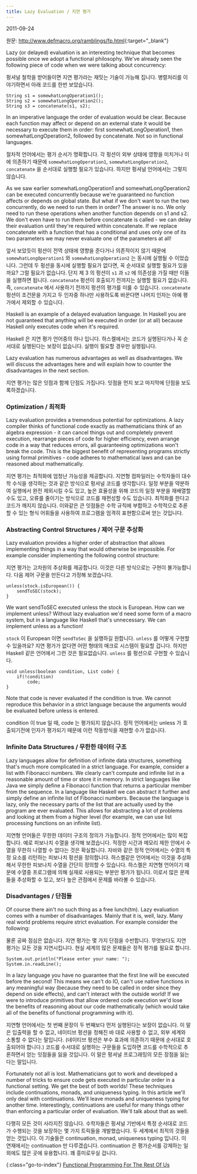 ```yaml
---
title: Lazy Evaluation / 지연 평가
---
```


2011-09-24

원문: <http://www.defmacro.org/ramblings/fp.html>{:target="_blank"}

Lazy (or delayed) evaluation is an interesting technique that becomes possible once we adopt a functional philosophy. We've already seen the following piece of code when we were talking about concurrency:

펑셔널 철학을 받어들이면 지연 평가라는 재밋는 기술이 가능해 집니다. 병렬처리를 이야기하면서 아래 코드를 한번 보았습니다.  

    String s1 = somewhatLongOperation1();
    String s2 = somewhatLongOperation2();
    String s3 = concatenate(s1, s2);

In an imperative language the order of evaluation would be clear. Because each function may affect or depend on an external state it would be necessary to execute them in order: first somewhatLongOperation1, then somewhatLongOperation2, followed by concatenate. Not so in functional languages.

절차적 언어에서는 평가 순서가 명확합니다. 각 펑션이 외부 상태에 영향을 미치거나 이에 의존하기 때문에 `somewhatLongOperation1`, `somewhatLongOperation2`, `concatenate` 을 순서대로 실행할 필요가 있습니다. 하지만 펑셔널 언어에서는 그렇지 않습니다.

As we saw earlier somewhatLongOperation1 and somewhatLongOperation2 can be executed concurrently because we're guaranteed no function affects or depends on global state. But what if we don't want to run the two concurrently, do we need to run them in order? The answer is no. We only need to run these operations when another function depends on s1 and s2. We don't even have to run them before concatenate is called - we can delay their evaluation until they're required within concatenate. If we replace concatenate with a function that has a conditional and uses only one of its two parameters we may never evaluate one of the parameters at all!

앞서 보았듯이 펑션이 전역 상태에 영향을 준다거나 의존적이지 않기 때문에 `somewhatLongOperation1` 와 `somewhatLongOperation2` 는 동시에 실행될 수 이었습니다. 그런데 두 펑션을 동시에 실행할 필요가 없다면, 꼭 순서대로 실행할 필요가 있을까요? 그럴 필요가 없습니다. 단지 제 3 의 펑션이 `s1` 과 `s2` 에 의존성을 가질 때만 이들을 실행하면 됩니다. `concatenate` 펑션이 호출되기 전까지는 실행할 필요가 없습니다. 즉, `concatenate` 에서 사용하기 전까지 펑션의 평가를 미룰 수 있습니다. `concatenate` 펑션이 조건문을 가지고 두 인자중 하나만 사용하도록 바꾼다면 나머지 인자는 아예 평가에서 제외할 수 있습니다.

Haskell is an example of a delayed evaluation language. In Haskell you are not guaranteed that anything will be executed in order (or at all) because Haskell only executes code when it's required.

Haskell 은 지연 평가 언어중의 하나 입니다. 하스켈에서는 코드가 실행된다거나 꼭 순서대로 실행된다는 보장이 없습니다. 실행이 필요할 경우만 실행됩니다.

Lazy evaluation has numerous advantages as well as disadvantages. We will discuss the advantages here and will explain how to counter the disadvantages in the next section.

지연 평가는 많은 잇점과 함께 단점도 가집나다. 잇점을 먼지 보고 마지막에 단점을 보도록하겠습니다.


### Optimization / 최적화

Lazy evaluation provides a tremendous potential for optimizations. A lazy compiler thinks of functional code exactly as mathematicians think of an algebra expression - it can cancel things out and completely prevent execution, rearrange pieces of code for higher efficiency, even arrange code in a way that reduces errors, all guaranteeing optimizations won't break the code. This is the biggest benefit of representing programs strictly using formal primitives - code adheres to mathematical laws and can be reasoned about mathematically.

지연 평가는 최적화에 엄청난 가능성을 제공합니다. 지연형 컴파일러는 수학자들이 대수학 수식을 생각하는 것과 같은 방식으로 펑셔널 코드를 생각합니다. 일정 부분을 약분하여 실행에서 완전 제외시킬 수도 있고, 높은 효율성을 위해 코드의 일정 부분을 재배열할 수도 있고, 오류를 줄이기는 방식으로 코드를 재편성할 수도 있습니다. 최적화를 한다고 코드가 깨지지 않습니다. 이와같은 큰 잇점들은 수학 규칙에 부합하고 수학적으로 추론할 수 있는 형식 어휘들을 사용하여 프로그램을 엄격히 표현함으로써 얻는 것입니다.


### Abstracting Control Structures / 제어 구문 추상화

Lazy evaluation provides a higher order of abstraction that allows implementing things in a way that would otherwise be impossible. For example consider implementing the following control structure:

지연 평가는 고차원의 추상화를 제공합니다. 이것은 다른 방식으로는 구현이 불가능합니다. 다음 제어 구문을 만든다고 가정해 보겠습니다.

    unless(stock.isEuropean()) {
        sendToSEC(stock);
    }

We want sendToSEC executed unless the stock is European. How can we implement unless? Without lazy evaluation we'd need some form of a macro system, but in a language like Haskell that's unnecessary. We can implement unless as a function!

`stock` 이 European 이면 `sendToSec` 을 실행하길 원합니다. `unless` 를 어떻게 구현할 수 있을까요? 지연 평가가 없다면 어떤 형태의 매크로 시스템이 필요할 겁니다. 하지만 Haskell 같은 언어에서 그런 것은 필요없습니다. `unless` 를 펑션으로 구현할 수 있습니다.

    void unless(boolean condition, List code) {
        if(!condition)
            code;
    }

Note that code is never evaluated if the condition is true. We cannot reproduce this behavior in a strict language because the arguments would be evaluated before unless is entered.

condition 이 true 일 때, code 는 평가되지 않습니다. 정적 언어에서는 unless 가 호출되기전에 인자가 평가되기 때문에 이런 작동방식을 재현할 수가 없습니다.


### Infinite Data Structures / 무한한 데이터 구조

Lazy languages allow for definition of infinite data structures, something that's much more complicated in a strict language. For example, consider a list with Fibonacci numbers. We clearly can't compute and infinite list in a reasonable amount of time or store it in memory. In strict languages like Java we simply define a Fibonacci function that returns a particular member from the sequence. In a language like Haskell we can abstract it further and simply define an infinite list of Fibonacci numbers. Because the language is lazy, only the necessary parts of the list that are actually used by the program are ever evaluated. This allows for abstracting a lot of problems and looking at them from a higher level (for example, we can use list processing functions on an infinite list).

지연형 언어들은 무한한 데이터 구조의 정의가 가능합니다. 정적 언어에서는 많이 복잡합니다. 예로 피보나치 수열을 생각해 보겠습니다. 적정한 시간과 메모리 제한 안에서 수열을 무한히 나열할 수 없다는 것은 확실합니다. 자바와 같은 정적 언어에서는 수열의 특정 요소를 리턴하는 피보나치 펑션을 정의합니다. 하스켈같은 언어에서는 이것을 추상화해서 무한한 피보나치 수열을 간단히 정의할 수 있습니다. 하스켈은 지연형 언어이기 때문에 수열중 프로그램에 의해 실재로 사용되는 부분만 평가가 됩니다. 이로서 많은 문제들을 추상화할 수 있고, 보다 높은 관점에서 문제를 바라볼 수 있습니다. 


### Disadvantages / 단점들

Of course there ain't no such thing as a free lunch(tm). Lazy evaluation comes with a number of disadvantages. Mainly that it is, well, lazy. Many real world problems require strict evaluation. For example consider the following:

물론 공짜 점심은 없습니다. 지연 평가는 몇 가지 단점을 수반합니다. 무엇보다도 지연 평가는 모든 것을 지연시킵니다. 현실 세계의 많은 문제들은 정적 평가를 필요로 합니다. 

    System.out.println("Please enter your name: ");
    System.in.readLine();

In a lazy language you have no guarantee that the first line will be executed before the second! This means we can't do IO, can't use native functions in any meaningful way (because they need to be called in order since they depend on side effects), and can't interact with the outside world! If we were to introduce primitives that allow ordered code execution we'd lose the benefits of reasoning about our code mathematically (which would take all of the benefits of functional programming with it).

지연형 언어에서는 첫 번째 문장이 두 번째보다 먼저 실행된다는 보장이 없습니다. 이 말은 입출력을 할 수 없고, 네이티브 펑션을 정해진 바 대로 사용할 수 없고, 외부 세계와 소통할 수 없다는 말입니다. (네이티브 펑션은 부수 효과에 의존하기 때문에 순서대로 호출되어야 합니다.) 코드를 수서대로 실행하는 구문들을 도입하면 코드를 수학적으로 추론하면서 얻는 잇점들을 잃을 것입니다. 이 말은 펑셔널 프로그래밍의 모든 장점을 잃는다는 말입니다. 

Fortunately not all is lost. Mathematicians got to work and developed a number of tricks to ensure code gets executed in particular order in a functional setting. We get the best of both worlds! These techniques include continuations, monads, and uniqueness typing. In this article we'll only deal with continuations. We'll leave monads and uniqueness typing for another time. Interestingly, continuations are useful for many things other than enforcing a particular order of evaluation. We'll talk about that as well.

다행히 모든 것이 사라지진 않습니다. 수학자들은 펑셔널 기반에서 특정 순서대로 코드가 수행되는 것을 보장하는 몇 가지 트릭들을 개발했습니다. 두 세계에서 최적의 것들을 얻는 것입니다. 이 기술들은 continuation, monad, uniqueness typing 입니다. 이 연재에서는 continuation 만 다루겠습니다. continuation 은 평가순서를 강제하는 일 외에도 많은 곳에 유용합니다. 꽤 흥미로우실 겁니다.  


{:class="go-to-index"}
[Functional Programming For The Rest Of Us](index)
